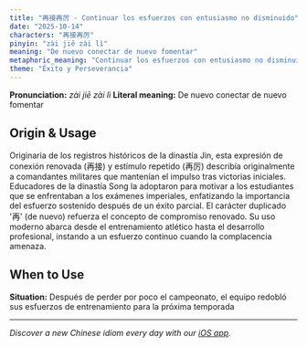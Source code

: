 ```yaml
---
title: "再接再厉 - Continuar los esfuerzos con entusiasmo no disminuido"
date: "2025-10-14"
characters: "再接再厉"
pinyin: "zài jiē zài lì"
meaning: "De nuevo conectar de nuevo fomentar"
metaphoric_meaning: "Continuar los esfuerzos con entusiasmo no disminuido"
theme: "Éxito y Perseverancia"
---
```


**Pronunciation:** *zài jiē zài lì*
**Literal meaning:** De nuevo conectar de nuevo fomentar

## Origin & Usage

Originaria de los registros históricos de la dinastía Jin, esta expresión de conexión renovada (再接) y estímulo repetido (再厉) describía originalmente a comandantes militares que mantenían el impulso tras victorias iniciales. Educadores de la dinastía Song la adoptaron para motivar a los estudiantes que se enfrentaban a los exámenes imperiales, enfatizando la importancia del esfuerzo sostenido después de un éxito parcial. El carácter duplicado '再' (de nuevo) refuerza el concepto de compromiso renovado. Su uso moderno abarca desde el entrenamiento atlético hasta el desarrollo profesional, instando a un esfuerzo continuo cuando la complacencia amenaza.

## When to Use

**Situation:** Después de perder por poco el campeonato, el equipo redobló sus esfuerzos de entrenamiento para la próxima temporada

---

*Discover a new Chinese idiom every day with our [iOS app](https://apps.apple.com/us/app/daily-chinese-idioms/id6740611324).*
